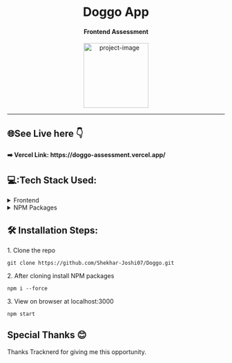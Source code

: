 <h1 align="center" id="title">Doggo App</h1> <h4 align="center">Frontend Assessment</h4>

<p align="center"><img src="https://github.com/Shekhar-Joshi07/Doggo/assets/110104542/b582a0b6-e368-4cce-9687-0e22d2036dcf" alt="project-image" width="150" height="150/"></p>
<hr/>
<h2>🌐See Live here 👇</h2>

<h4>➡️ Vercel Link: https://doggo-assessment.vercel.app/</h4>

## 💻:Tech Stack Used:

<details>
  <summary>Frontend</summary>
  <ul>
    <li><a href="https://#/">Javascript</a></li>
    <li><a href="https://reactjs.org/">React.js</a></li>
    <li><a href="https://chakra-ui.com/">Chakra UI</a></li>
  </ul>
</details>

<details>
<summary>NPM Packages</summary>
  <ul>
    <li><a href="https://www.npmjs.com/package/react-zoom-pan-pinch">react-zoom-pan-pinch</a></li>
    <li><a href="https://www.npmjs.com/package/axios">Axios</a></li>
    <li><a href="https://www.npmjs.com/package/react-router-dom">react-router-dom</a></li>
    <li><a href="https://www.npmjs.com/package/@react-google-maps/api">react-google-maps/api</a></li>
  </ul>
</details>

<h2>🛠️ Installation Steps:</h2>

<p>1. Clone the repo</p>

```
git clone https://github.com/Shekhar-Joshi07/Doggo.git
```

<p>2. After cloning install NPM packages</p>

```
npm i --force
```

<p>3. View on browser at localhost:3000</p>

```
npm start
```

<h2>Special Thanks 😊</h2>

<p>Thanks Tracknerd for giving me this opportunity. </p>


